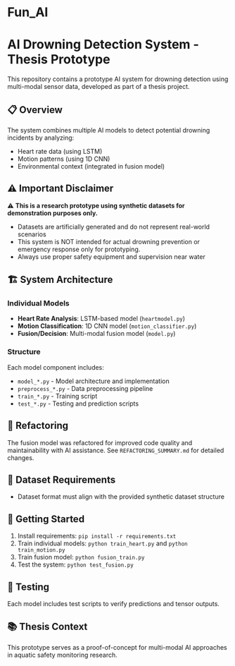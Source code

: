 # Fun_AI

# AI Drowning Detection System - Thesis Prototype

This repository contains a prototype AI system for drowning detection using multi-modal sensor data, developed as part of a thesis project.

## 📋 Overview

The system combines multiple AI models to detect potential drowning incidents by analyzing:
- Heart rate data (using LSTM)
- Motion patterns (using 1D CNN)
- Environmental context (integrated in fusion model)

## ⚠️ Important Disclaimer

⚠️ **This is a research prototype using synthetic datasets for demonstration purposes only.**
- Datasets are artificially generated and do not represent real-world scenarios
- This system is NOT intended for actual drowning prevention or emergency response only for prototyping.
- Always use proper safety equipment and supervision near water

## 🏗️ System Architecture

### Individual Models
- **Heart Rate Analysis**: LSTM-based model (`heartmodel.py`)
- **Motion Classification**: 1D CNN model (`motion_classifier.py`)
- **Fusion/Decision**: Multi-modal fusion model (`model.py`)

### Structure
Each model component includes:
- `model_*.py` - Model architecture and implementation
- `preprocess_*.py` - Data preprocessing pipeline
- `train_*.py` - Training script
- `test_*.py` - Testing and prediction scripts

## 🔄 Refactoring
The fusion model was refactored for improved code quality and maintainability with AI assistance. See `REFACTORING_SUMMARY.md` for detailed changes.

## 📁 Dataset Requirements
- Dataset format must align with the provided synthetic dataset structure


## 🚀 Getting Started
1. Install requirements: `pip install -r requirements.txt`
2. Train individual models: `python train_heart.py` and `python train_motion.py`
3. Train fusion model: `python fusion_train.py`
4. Test the system: `python test_fusion.py`

## 🧪 Testing
Each model includes test scripts to verify predictions and tensor outputs.

## 📚 Thesis Context
This prototype serves as a proof-of-concept for multi-modal AI approaches in aquatic safety monitoring research.
